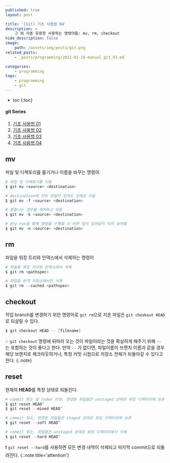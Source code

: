 ```yaml
---
published: true
layout: post

title: '[Git] 기초 사용법 04'
description: >
    그 외 각종 유용한 사용하는 명령어들: mv, rm, checkout
hide_description: false
image:
    path: /assets/img/posts/git.png
related_posts:
    - _posts/programming/2022-01-16-manual_git_03.md

categories:
    - programming
tags:
    - programming
    - git
---
```

* toc
{:toc}

<h4>git Series</h4>
<div class="taxonomy__index">
    <ol class="description">
        <li><a href="/programming/2022-01-14-manual_git_01/">기초 사용법 01</a></li>
        <li><a href="/programming/2022-01-15-manual_git_02/">기초 사용법 02</a></li>
        <li><a href="/programming/2022-01-16-manual_git_03/">기초 사용법 03</a></li>
        <li><a href="/programming/2022-01-17-manual_git_04/">기초 사용법 04</a></li>
    </ol>
</div>

## mv

파일 및 디렉토리를 옮기거나 이름을 바꾸는 명령어  

```powershell
# 파일 및 디렉토리를 이동
$ git mv <source> <destination>

# destination에 이미 파일이 있어도 강제로 이동
$ git mv -f <source> <destination>

# 충돌나는 경우를 제외하고 이동
$ git mv -k <source> <destination>

# dry-run을 통해 명령을 수행할 시 어떤 일이 일어날지 미리 보여줌
$ git mv -n <source> <destination>
```

## rm

파일을 워킹 트리와 인덱스에서 삭제하는 명령어  

```powershell
# 파일을 워킹 트리와 인덱스에서 삭제
$ git rm <pathspec>

# 파일을 원격 저장소에서만 삭제
$ git rm --cached <pathspec>
```

## checkout

작업 branch를 변경하기 위한 명령어로 `git rm`으로 지운 파일은 `git cheakout HEAD`로 되살릴 수 있다.  

```powershell
$ git checkout HEAD -- [filename]
```

💡 `git checkout` 명령에 뒤따라 오는 것이 파일이라는 것을 확실하게 해주기 위해 `--` 는 포함하는 것이 좋다고 한다. 만약 `--` 가 없다면, 파일이름이 브랜치 이름과 같을 경우 해당 브랜치로 체크아웃하거나, 특정 커밋 시점으로 저장소 전체가 되돌아갈 수 있다고 한다.
{:.note}

## reset

현재의 **HEAD**를 특정 상태로 되돌린다.  

```powershell
# commit 취소 및 index 리셋, 변경된 파일들은 unstaged 상태로 워킹 디렉터리에 보존
$ git reset HEAD^
$ git reset --mixed HEAD^

# commit 취소, 변경된 파일들은 staged 상태로 워킹 디렉터리에 보존
$ git reset --soft HEAD^

# commit 취소, 파일들은 unstaged 상태로 워킹 디렉터리에서 삭제
$ git reset --hard HEAD^
```

❗ `git reset --hard`를 사용하면 모든 변경 내역이 삭제되고 마지막 commit으로 되돌려진다.
{:.note title='attention'}
